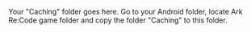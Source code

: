 Your "Caching" folder goes here. Go to your Android folder, locate Ark Re:Code game folder and copy the folder "Caching" to this folder.